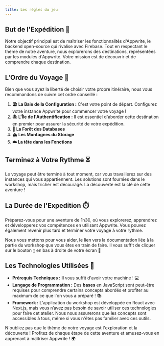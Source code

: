 ```yaml
---
title: Les règles du jeu
---
```


<Hero 
  title="Les règles du jeu !" 
  image="/assets/workshop/introduction/rules.jpeg" 
  description="Avant d'embarquer pour cette aventure au cœur du backend open-source, permettez-nous de vous guider à travers les règles et l'objectif de ce voyage captivant 🧭 Dans cette section, vous découvrirez les directives essentielles pour naviguer dans ce workshop et atteindre les sommets de la maîtrise d'Appwrite. Nous vous invitons à plonger dans les détails et à vous familiariser avec les règles du jeu, les étapes du voyage, et les défis qui vous attendent ! 👨🏼‍✈️"
/>

## **But de l'Expédition** 🌟

Notre objectif principal est de maîtriser les fonctionnalités d'Appwrite, le backend open-source qui rivalise avec
Firebase. Tout en respectant le thème de notre aventure, nous explorerons des destinations, représentées par les modules
d'Appwrite. Votre mission est de découvrir et de comprendre chaque destination.

## **L'Ordre du Voyage** 🧭

Bien que vous ayez la liberté de choisir votre propre itinéraire, nous vous recommandons de suivre cet ordre conseillé :

1. **🏖️ La Baie de la Configuration :** C'est votre point de départ. Configurez votre instance Appwrite pour commencer
   votre voyage !
2. **🏝️ L'Île de l'Authentification :** Il est essentiel d'aborder cette destination en premier pour assurer la sécurité
   de votre expédition.
3. **🌳 La Forêt des Databases**
4. **🏔️ Les Montagnes du Storage**
5. **☁️ La tête dans les Fonctions**

## **Terminez à Votre Rythme** ⏳

Le voyage peut être terminé à tout moment, car vous travaillerez sur des instances qui vous appartiennent. Les solutions
sont fournies dans le workshop, mais tricher est découragé. La découverte est la clé de cette aventure !

## La Durée de l'Expedition ⏱️

Préparez-vous pour une aventure de 1h30, où vous explorerez, apprendrez et développerez vos compétences en utilisant
Appwrite. Vous pouvez également revenir plus tard et terminer votre voyage à votre rythme.

Nous vous mettons pour vous aider, le lien vers la documentation liée à la partie du workshop que vous êtes en train de
faire. Il vous suffit de cliquer sur le bouton `📖` en bas à droite de votre écran 🎁

## Les Technologies Utilisées 🧰

- **Prérequis Techniques :** Il vous suffit d'avoir votre machine ! 💻
- **Langage de Programmation :** Des **bases** en JavaScript sont peut-être requises pour comprendre certains concepts
  abordés et profiter au maximum de ce que l'on vous a préparé ! 📚
- **Framework :** L'application du workshop est développée en React avec Next.js, mais vous n’avez pas besoin de savoir
  utiliser ces technologies pour faire cet atelier. Nous nous assurerons que les concepts sont accessibles à tous, même
  si vous n'êtes pas familier avec ces outils.

N'oubliez pas que le thème de notre voyage est l'exploration et la découverte ! Profitez de chaque étape de cette
aventure et amusez-vous en apprenant à maîtriser Appwrite ! 🌍
